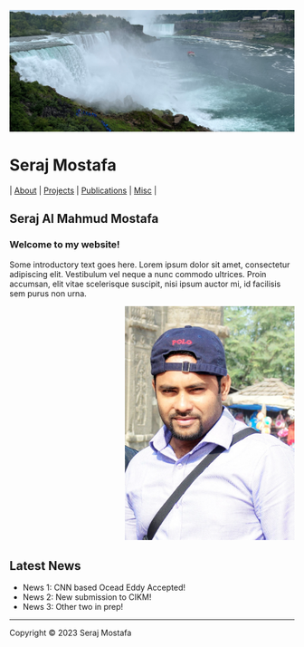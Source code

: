 ![Wallpaper](./images/wall.jpg)

# Seraj Mostafa

| [About](about.md) | [Projects](projects.md) | [Publications](publications.md) | [Misc](misc.md) |

## Seraj Al Mahmud Mostafa

### Welcome to my website!

Some introductory text goes here. Lorem ipsum dolor sit amet, consectetur adipiscing elit. Vestibulum vel neque a nunc commodo ultrices. Proin accumsan, elit vitae scelerisque suscipit, nisi ipsum auctor mi, id facilisis sem purus non urna.

<div style="text-align: right;">
  <img src="./images/S.jpg" alt="Image" width="300px">
</div>
<!-- ![Image](./images/S.jpg) -->

## Latest News

- News 1: CNN based Ocead Eddy Accepted!
- News 2: New submission to CIKM!
- News 3: Other two in prep!

---

Copyright © 2023 Seraj Mostafa
